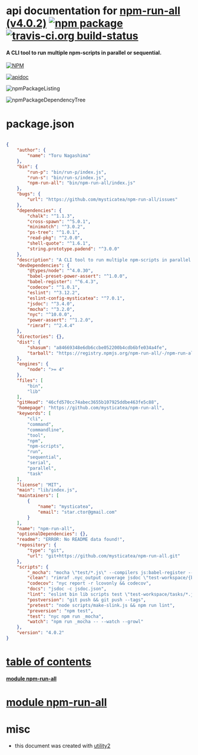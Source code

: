 # api documentation for  [npm-run-all (v4.0.2)](https://github.com/mysticatea/npm-run-all)  [![npm package](https://img.shields.io/npm/v/npmdoc-npm-run-all.svg?style=flat-square)](https://www.npmjs.org/package/npmdoc-npm-run-all) [![travis-ci.org build-status](https://api.travis-ci.org/npmdoc/node-npmdoc-npm-run-all.svg)](https://travis-ci.org/npmdoc/node-npmdoc-npm-run-all)
#### A CLI tool to run multiple npm-scripts in parallel or sequential.

[![NPM](https://nodei.co/npm/npm-run-all.png?downloads=true)](https://www.npmjs.com/package/npm-run-all)

[![apidoc](https://npmdoc.github.io/node-npmdoc-npm-run-all/build/screenCapture.buildNpmdoc.browser.%252Fhome%252Ftravis%252Fbuild%252Fnpmdoc%252Fnode-npmdoc-npm-run-all%252Ftmp%252Fbuild%252Fapidoc.html.png)](https://npmdoc.github.io/node-npmdoc-npm-run-all/build/apidoc.html)

![npmPackageListing](https://npmdoc.github.io/node-npmdoc-npm-run-all/build/screenCapture.npmPackageListing.svg)

![npmPackageDependencyTree](https://npmdoc.github.io/node-npmdoc-npm-run-all/build/screenCapture.npmPackageDependencyTree.svg)



# package.json

```json

{
    "author": {
        "name": "Toru Nagashima"
    },
    "bin": {
        "run-p": "bin/run-p/index.js",
        "run-s": "bin/run-s/index.js",
        "npm-run-all": "bin/npm-run-all/index.js"
    },
    "bugs": {
        "url": "https://github.com/mysticatea/npm-run-all/issues"
    },
    "dependencies": {
        "chalk": "^1.1.3",
        "cross-spawn": "^5.0.1",
        "minimatch": "^3.0.2",
        "ps-tree": "^1.0.1",
        "read-pkg": "^2.0.0",
        "shell-quote": "^1.6.1",
        "string.prototype.padend": "^3.0.0"
    },
    "description": "A CLI tool to run multiple npm-scripts in parallel or sequential.",
    "devDependencies": {
        "@types/node": "^4.0.30",
        "babel-preset-power-assert": "^1.0.0",
        "babel-register": "^6.4.3",
        "codecov": "^1.0.1",
        "eslint": "^3.12.2",
        "eslint-config-mysticatea": "^7.0.1",
        "jsdoc": "^3.4.0",
        "mocha": "^3.2.0",
        "nyc": "^10.0.0",
        "power-assert": "^1.2.0",
        "rimraf": "^2.4.4"
    },
    "directories": {},
    "dist": {
        "shasum": "a84669348e6db6ccbe052200b4cdb6bfe034a4fe",
        "tarball": "https://registry.npmjs.org/npm-run-all/-/npm-run-all-4.0.2.tgz"
    },
    "engines": {
        "node": ">= 4"
    },
    "files": [
        "bin",
        "lib"
    ],
    "gitHead": "46cfd570cc74abec3655b107925ddbe463fe5c88",
    "homepage": "https://github.com/mysticatea/npm-run-all",
    "keywords": [
        "cli",
        "command",
        "commandline",
        "tool",
        "npm",
        "npm-scripts",
        "run",
        "sequential",
        "serial",
        "parallel",
        "task"
    ],
    "license": "MIT",
    "main": "lib/index.js",
    "maintainers": [
        {
            "name": "mysticatea",
            "email": "star.ctor@gmail.com"
        }
    ],
    "name": "npm-run-all",
    "optionalDependencies": {},
    "readme": "ERROR: No README data found!",
    "repository": {
        "type": "git",
        "url": "git+https://github.com/mysticatea/npm-run-all.git"
    },
    "scripts": {
        "_mocha": "mocha \"test/*.js\" --compilers js:babel-register --timeout 60000",
        "clean": "rimraf .nyc_output coverage jsdoc \"test-workspace/{build,test.txt}\"",
        "codecov": "nyc report -r lcovonly && codecov",
        "docs": "jsdoc -c jsdoc.json",
        "lint": "eslint bin lib scripts test \"test-workspace/tasks/*.js\"",
        "postversion": "git push && git push --tags",
        "pretest": "node scripts/make-slink.js && npm run lint",
        "preversion": "npm test",
        "test": "nyc npm run _mocha",
        "watch": "npm run _mocha -- --watch --growl"
    },
    "version": "4.0.2"
}
```



# <a name="apidoc.tableOfContents"></a>[table of contents](#apidoc.tableOfContents)

#### [module npm-run-all](#apidoc.module.npm-run-all)



# <a name="apidoc.module.npm-run-all"></a>[module npm-run-all](#apidoc.module.npm-run-all)



# misc
- this document was created with [utility2](https://github.com/kaizhu256/node-utility2)
